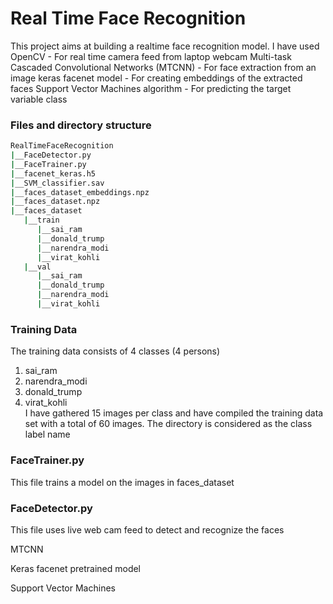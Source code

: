# Real Time Face Recognition   
This project aims at building a realtime face recognition model. I have used 
OpenCV - For real time camera feed from laptop webcam
Multi-task Cascaded Convolutional Networks (MTCNN) - For face extraction from an image
keras facenet model - For creating embeddings of the extracted faces
Support Vector Machines algorithm - For predicting the target variable class

### Files and directory structure   
```bash
RealTimeFaceRecognition
|__FaceDetector.py      
|__FaceTrainer.py     
|__facenet_keras.h5    
|__SVM_classifier.sav    
|__faces_dataset_embeddings.npz   
|__faces_dataset.npz   
|__faces_dataset   
   |__train   
      |__sai_ram    
      |__donald_trump   
      |__narendra_modi   
      |__virat_kohli   
   |__val   
      |__sai_ram   
      |__donald_trump   
      |__narendra_modi   
      |__virat_kohli   
```


### Training Data  
The training data consists of 4 classes (4 persons)
1. sai_ram
2. narendra_modi
3. donald_trump
4. virat_kohli  
I have gathered 15 images per class and have compiled the training data set with a total of 60 images. The directory is considered as the class label name


### FaceTrainer.py   
This file trains a model on the images in faces_dataset

### FaceDetector.py   
This file uses live web cam feed to detect and recognize the faces


MTCNN

Keras facenet pretrained model

Support Vector Machines

